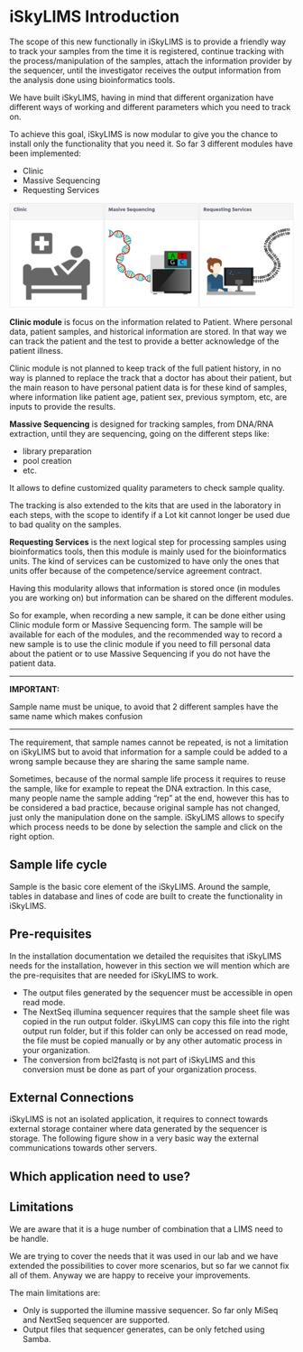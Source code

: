 # iSkyLIMS Introduction
The scope of this new functionally in iSkyLIMS is to provide a friendly way to track your samples from the time it is registered, continue tracking with the process/manipulation of the samples, attach the information provider by the sequencer, until the investigator receives the output information from the analysis done using bioinformatics tools.

We have built iSkyLIMS, having in mind that different organization have different ways of working and different parameters which you need to track on.

To achieve this goal, iSkyLIMS is now modular to give you the chance to install only the functionality that you need it.
So far 3 different modules have been implemented:

+   Clinic
+   Massive Sequencing
+   Requesting Services

![Screenshot](images/iSkyLIMS_home_page.png "iSkyLIMS modules")

**Clinic module** is focus on the information related to Patient. Where personal data, patient samples, and historical information are stored. In that way we can track the patient and the test to provide a better acknowledge of the patient illness.

Clinic module is not planned to keep track of the full patient history, in no way is planned to replace the track that a doctor has about their patient, but the main reason to have personal patient data is for these kind of samples, where information like patient age, patient sex, previous symptom, etc, are inputs to provide the results.

**Massive Sequencing** is designed for tracking samples, from DNA/RNA extraction, until they are sequencing, going on the different steps like:
+   library preparation
+   pool creation
+   etc.

It allows to define customized quality parameters to check sample quality.

The tracking is also extended to the kits that are used in the laboratory in each steps, with the scope to identify if a Lot kit cannot longer be used due to bad quality on the samples.

**Requesting Services** is the next logical step for processing samples using bioinformatics tools, then this module is mainly used for the bioinformatics units. The kind of services can be customized to have only the ones that units offer because of the competence/service agreement contract.


Having this modularity allows that information is stored once (in modules you are working on) but information can be shared on the different modules.

So for example, when recording a new sample, it can be done either using Clinic module form or Massive Sequencing form.  The sample will be available for each of the modules, and the recommended way to record a new sample is to use the clinic module if you need to fill personal data about the patient or to use Massive Sequencing if you do not have the patient data.


---
**IMPORTANT:**

Sample name must be unique, to avoid that 2 different samples have the same name which makes confusion

---

The requirement, that sample names cannot be repeated, is not a limitation on iSkyLIMS but to avoid that information for a sample could be added to a wrong sample because they are sharing the same sample name.

Sometimes, because of the normal sample life process it requires to reuse the sample, like for example to repeat the DNA extraction. In this case, many people name the sample adding “rep” at the end, however this has to be considered a bad practice, because original sample has not changed, just only the manipulation done on the sample. iSkyLIMS allows to specify which process needs to be done by selection the sample and click on the right option.

## Sample life cycle

Sample is the basic core element of the iSkyLIMS. Around the sample, tables in database and lines of code are built to create the functionality in iSkyLIMS.

## Pre-requisites

In the installation documentation we detailed the requisites that iSkyLIMS needs for the installation, however in this section we will mention which are the pre-requisites that are needed for iSkyLIMS to work.
*   The output files generated by the sequencer must be accessible in open read mode.
*   The NextSeq illumina sequencer requires that the sample sheet file was copied in the run output folder. iSkyLIMS can copy this file into the right output run folder, but if this folder can only be accessed on read mode, the file must be copied manually or by any other automatic process in your organization.
*   The conversion from bcl2fastq is not part of iSkyLIMS and this conversion must be done as part of your organization process.

## External Connections
iSkyLIMS is not an isolated application, it requires to connect towards external storage container where data generated by the sequencer is storage.
The following figure show in a very basic way the external communications towards other servers.


## Which application need to use?


## Limitations
We are aware that it is a huge number of combination that a LIMS need to be handle.

We are trying to cover the needs that it was used in our lab and we have extended the possibilities to cover more scenarios, but so far we cannot fix all of them.
Anyway we are happy to receive your improvements.

The main limitations are:
*   Only is supported the illumine massive sequencer. So far only MiSeq and NextSeq sequencer are supported.
*   Output files that sequencer generates, can be only fetched using Samba.
